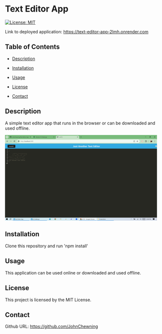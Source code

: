 # Text Editor App

[![License: MIT](https://img.shields.io/badge/License-MIT-blue.svg)](https://opensource.org/licenses/MIT)

Link to deployed application: https://text-editor-app-2lmh.onrender.com

## Table of Contents

- [Description](#description)

- [Installation](#installation)

- [Usage](#usage)

- [License](#license)

- [Contact](#contact)

## Description

 A simple text editor app that runs in the browser or can be downloaded and used offline.

 ![screenshot of deployed app](<Screenshot (5).png>)

## Installation

  Clone this repository and run 'npm install'

## Usage

  This application can be used online or downloaded and used offline.

## License

This project is licensed by the MIT License.

## Contact

Github URL: https://github.com/JohnChewning
